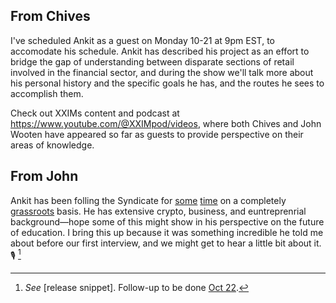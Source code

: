 ## From Chives

I've scheduled Ankit as a guest on Monday 10-21 at 9pm EST, to accomodate his schedule. Ankit has described his project as an effort to bridge the gap of understanding between disparate sections of retail involved in the financial sector, and during the show we'll talk more about his personal history and the specific goals he has, and the routes he sees to accomplish them.

Check out XXIMs content and podcast at https://www.youtube.com/@XXIMpod/videos, where both Chives and John Wooten have appeared so far as guests to provide perspective on their areas of knowledge.

## From John

Ankit has been folling the Syndicate for [some](https://x.com/Sehgal_ankit/status/1570516380751110146) [time](https://x.com/Sehgal_ankit/status/1713290697304932618) on a completely [grassroots](https://discordapp.com/channels/955819881989808128/1059573570122023022/1063895241205231646) basis. He has extensive crypto, business, and euntreprenrial background&mdash;hope some of this might show in his perspective on the future of education. I bring this up because it was something incredible he told me about before our first interview, and we might get to hear a little bit about it. 🎙️ [^ints]

[^ints]: _See_ [release snippet]. Follow-up to be done [Oct 22](https://github.com/users/JFWooten4/projects/1?pane=issue&itemId=83709243).